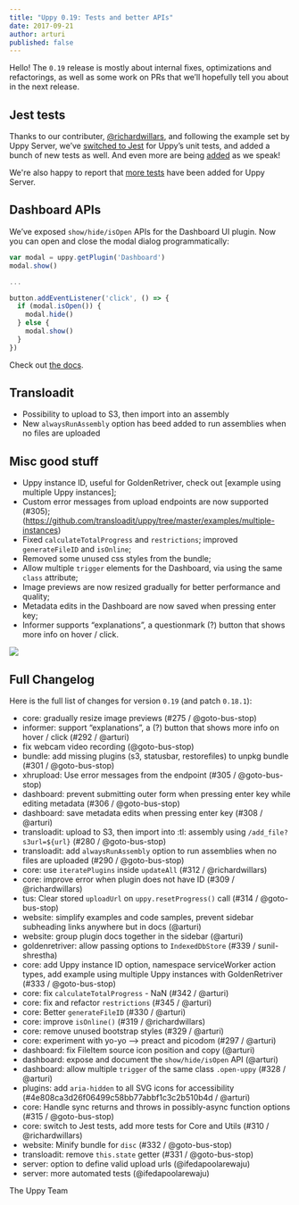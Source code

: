 ```yaml
---
title: "Uppy 0.19: Tests and better APIs"
date: 2017-09-21
author: arturi
published: false
---
```


Hello! The `0.19` release is mostly about internal fixes, optimizations and refactorings, as well as some work on PRs that we’ll hopefully tell you about in the next release.

## Jest tests

Thanks to our contributer, [@richardwillars](https://github.com/richardwillars), and following the example set by Uppy Server, we’ve [switched to Jest](https://github.com/transloadit/uppy/pull/310) for Uppy’s unit tests, and added a bunch of new tests as well. And even more are being [added](https://github.com/transloadit/uppy/pull/346) as we speak!

We're also happy to report that [more tests](https://github.com/transloadit/uppy-server/pull/27) have been added for Uppy Server.

## Dashboard APIs

We’ve exposed `show/hide/isOpen` APIs for the Dashboard UI plugin. Now you can open and close the modal dialog programmatically:

```js
var modal = uppy.getPlugin('Dashboard')
modal.show()

...

button.addEventListener('click', () => {
  if (modal.isOpen()) {
    modal.hide()
  } else {
    modal.show()
  }
})
```

Check out [the docs](https://uppy.io/docs/dashboard/#Methods).

## Transloadit

- Possibility to upload to S3, then import into an assembly
- New `alwaysRunAssembly` option has beed added to run assemblies when no files are uploaded

## Misc good stuff

- Uppy instance ID, useful for GoldenRetriver, check out [example using multiple Uppy instances];
- Custom error messages from upload endpoints are now supported (#305);
(https://github.com/transloadit/uppy/tree/master/examples/multiple-instances)
- Fixed `calculateTotalProgress` and `restrictions`; improved `generateFileID` and `isOnline`;
- Removed some unused css styles from the bundle;
- Allow multiple `trigger` elements for the Dashboard, via using the same `class` attribute;
- Image previews are now resized gradually for better performance and quality;
- Metadata edits in the Dashboard are now saved when pressing enter key;
- Informer supports “explanations”, a questionmark (?) button that shows more info on hover / click.

<img class="border" src="/images/blog/0.19/informer-details.jpg">

## Full Changelog

Here is the full list of changes for version `0.19` (and patch `0.18.1`):

- core: gradually resize image previews (#275 / @goto-bus-stop)
- informer: support “explanations”, a (?) button that shows more info on hover / click (#292 / @arturi)
- fix webcam video recording (@goto-bus-stop)
- bundle: add missing plugins (s3, statusbar, restorefiles) to unpkg bundle (#301 / @goto-bus-stop)
- xhrupload: Use error messages from the endpoint (#305 / @goto-bus-stop)
- dashboard: prevent submitting outer form when pressing enter key while editing metadata (#306 / @goto-bus-stop)
- dashboard: save metadata edits when pressing enter key (#308 / @arturi)
- transloadit: upload to S3, then import into :tl: assembly using `/add_file?s3url=${url}` (#280 / @goto-bus-stop)
- transloadit: add `alwaysRunAssembly` option to run assemblies when no files are uploaded (#290 / @goto-bus-stop)
- core: use `iteratePlugins` inside `updateAll` (#312 / @richardwillars)
- core: improve error when plugin does not have ID (#309 / @richardwillars)
- tus: Clear stored `uploadUrl` on `uppy.resetProgress()` call (#314 / @goto-bus-stop)
- website: simplify examples and code samples, prevent sidebar subheading links anywhere but in docs (@arturi)
- website: group plugin docs together in the sidebar (@arturi)
- goldenretriver: allow passing options to `IndexedDbStore` (#339 / sunil-shrestha)
- core: add Uppy instance ID option, namespace serviceWorker action types, add example using multiple Uppy instances with GoldenRetriver (#333 / @goto-bus-stop)
- core: fix `calculateTotalProgress` - NaN (#342 / @arturi)
- core: fix and refactor `restrictions` (#345 / @arturi)
- core: Better `generateFileID` (#330 / @arturi)
- core: improve `isOnline()` (#319 / @richardwillars)
- core: remove unused bootstrap styles (#329 / @arturi)
- core: experiment with yo-yo --> preact and picodom (#297 / @arturi)
- dashboard: fix FileItem source icon position and copy (@arturi)
- dashboard: expose and document the `show/hide/isOpen` API (@arturi)
- dashboard: allow multiple `trigger` of the same class `.open-uppy` (#328 / @arturi)
- plugins: add `aria-hidden` to all SVG icons for accessibility (#4e808ca3d26f06499c58bb77abbf1c3c2b510b4d / @arturi)
- core: Handle sync returns and throws in possibly-async function options (#315 / @goto-bus-stop)
- core: switch to Jest tests, add more tests for Core and Utils (#310 / @richardwillars)
- website: Minify bundle for `disc` (#332 / @goto-bus-stop)
- transloadit: remove `this.state` getter (#331 / @goto-bus-stop)
- server: option to define valid upload urls (@ifedapoolarewaju)
- server: more automated tests (@ifedapoolarewaju)

The Uppy Team

